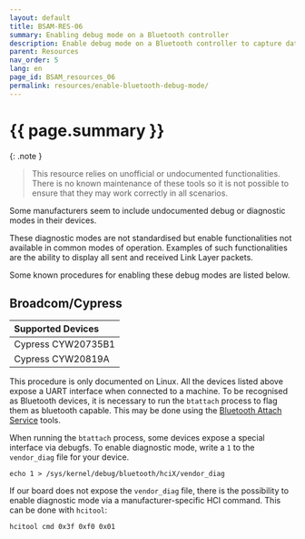 ```yaml
---
layout: default
title: BSAM-RES-06
summary: Enabling debug mode on a Bluetooth controller
description: Enable debug mode on a Bluetooth controller to capture data packets and other valuable information
parent: Resources
nav_order: 5
lang: en
page_id: BSAM_resources_06
permalink: resources/enable-bluetooth-debug-mode/
---
```


# {{ page.summary }}

{: .note }
> This resource relies on unofficial or undocumented functionalities. There is no known maintenance of these tools so it is not possible to ensure that they may work correctly in all scenarios.

Some manufacturers seem to include undocumented debug or diagnostic modes in their devices.

These diagnostic modes are not standardised but enable functionalities not available in common modes of operation. Examples of such functionalities are the ability to display all sent and received Link Layer packets.

Some known procedures for enabling these debug modes are listed below.


## Broadcom/Cypress

| Supported Devices         |
|:--------------------------|
| Cypress CYW20735B1        |
| Cypress CYW20819A         |

This procedure is only documented on Linux. All the devices listed above expose a UART interface when connected to a machine. To be recognised as Bluetooth devices, it is necessary to run the `btattach` process to flag them as bluetooth capable. This may be done using the [Bluetooth Attach Service](https://github.com/TarlogicSecurity/Bluetooth-Attach-Service) tools.

When running the `btattach` process, some devices expose a special interface via debugfs. To enable diagnostic mode, write a `1` to the `vendor_diag` file for your device.

```
echo 1 > /sys/kernel/debug/bluetooth/hciX/vendor_diag
```

If our board does not expose the `vendor_diag` file, there is the possibility to enable diagnostic mode via a manufacturer-specific HCI command. This can be done with `hcitool`:

```bash
hcitool cmd 0x3f 0xf0 0x01
```
